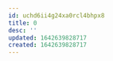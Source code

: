 ```yaml
---
id: uchd6ii4g24xa0rcl4bhpx8
title: 0
desc: ''
updated: 1642639828717
created: 1642639828717
---
```



